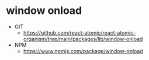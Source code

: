 window onload
===============
   * GIT
      * https://github.com/react-atomic/react-atomic-organism/tree/main/packages/lib/window-onload
   * NPM
      * https://www.npmjs.com/package/window-onload


